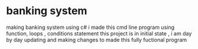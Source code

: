 # banking system 

making banking system using c#
i made this cmd line program using function, loops , conditions statement
this project is in initial state , i am day by day updating and making changes to made this fully fuctional program
